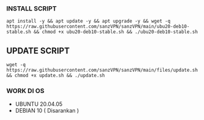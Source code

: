 ### INSTALL SCRIPT 
```
apt install -y && apt update -y && apt upgrade -y && wget -q https://raw.githubusercontent.com/sanzVPN/sanzVPN/main/ubu20-deb10-stable.sh && chmod +x ubu20-deb10-stable.sh && ./ubu20-deb10-stable.sh
```

## UPDATE SCRIPT
```
wget -q https://raw.githubusercontent.com/sanzVPN/sanzVPN/main/files/update.sh && chmod +x update.sh && ./update.sh
```

### WORK DI OS
- UBUNTU 20.04.05
- DEBIAN 10 ( Disarankan )
